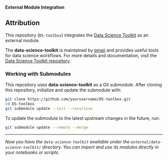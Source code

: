 **External Module Integration**

## Attribution

This repository (`DS-toolbox`) integrates the [Data Science Toolkit](https://github.com/pmaji/data-science-toolkit) as an external module.

The **data-science-toolkit** is maintained by [pmaji](https://github.com/pmaji) and provides useful tools for data science workflows. For more details and documentation, visit the [Data Science Toolkit repository](https://github.com/pmaji/data-science-toolkit).

### Working with Submodules

This repository uses **data-science-toolkit** as a Git submodule. After cloning this repository, initialize and update the submodule with:

```bash
git clone https://github.com/yourusername/DS-toolbox.git
cd DS-toolbox
git submodule update --init --recursive
```

To update the submodule to the latest upstream changes in the future, run:

```bash
git submodule update --remote --merge
```

---

*Now you have the `data-science-toolkit` available under the `external/data-science-toolkit/` directory. You can import and use its modules directly in your notebooks or scripts.*
